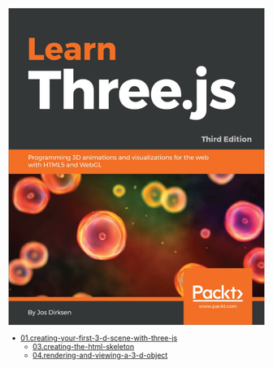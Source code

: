 ![](cover.png)

- [01.creating-your-first-3-d-scene-with-three-js](01.creating-your-first-3-d-scene-with-three-js)
  - [03.creating-the-html-skeleton](01.creating-your-first-3-d-scene-with-three-js/03.creating-the-html-skeleton)
  - [04.rendering-and-viewing-a-3-d-object](01.creating-your-first-3-d-scene-with-three-js/04.rendering-and-viewing-a-3-d-object)
